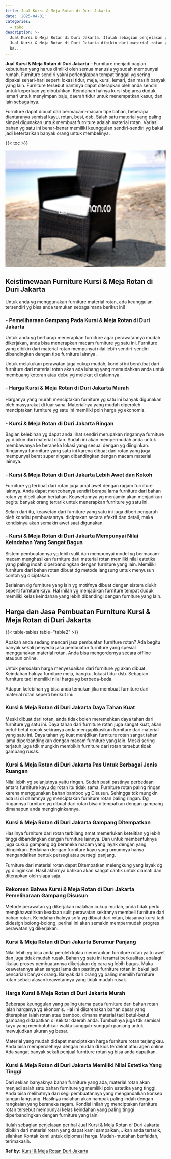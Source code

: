 ```yaml
---
title: Jual Kursi & Meja Rotan di Duri Jakarta
date: '2025-04-01'
categories:
  - toko
description: >-
  Jual Kursi & Meja Rotan di Duri Jakarta. Itulah sebagian penjelasan perihal
  Jual Kursi & Meja Rotan di Duri Jakarta dibikin dari material rotan yang dapat
  ka...
---
```


**Jual Kursi & Meja Rotan di Duri Jakarta** – Furniture menjadi bagian kebutuhan yang harus dimiliki oleh semua manusia yg sudah mempunyai rumah. Furniture sendiri yakni perlengkapan tempat tinggal yg sering dipakai sehari-hari seperti lokasi tidur, meja, kursi, lemari, dan masih banyak yang lain. Furniture tersebut nantinya dapat diterapkan oleh anda sendiri untuk keperluan yg dibutuhkan. Keindahan halnya kursi sbg area duduk, lemari untuk menyimpan baju, daerah tidur untuk menempatkan kasur, dan lain sebagainya.

Furniture dapat dibuat dari bermacam-macam tipe bahan, beberapa diantaranya semisal kayu, rotan, besi, dsb. Salah satu material yang paling simpel digunakan untuk membuat furniture adalah material rotan. Variasi bahan yg satu ini benar-benar memiliki keunggulan sendiri-sendiri yg bakal jadi ketertarikan banyak orang untuk membelinya.

{{< toc >}}

![Jual Kursi & Meja Rotan di Duri Jakarta](/images/kursi-meja-rotan-murah34.png)

## Keistimewaan Furniture Kursi & Meja Rotan di Duri Jakarta

Untuk anda yg menggunakan furniture material rotan, ada keunggulan tersendiri yg bisa anda temukan sebagaimana berikut ini!

### \- Pemeliharaan Gampang Pada Kursi & Meja Rotan di Duri Jakarta

Untuk anda yg berharap menerapkan furniture agar perawatannya mudah dikerjakan, anda bisa menerapkan macam furniture yg satu ini. Furniture yang dibikin dari material rotan mempunyai nilai lebih sendiri-sendiri dibandingkan dengan tipe furniture lainnya.

Untuk melakukan perawatan juga cukup mudah, kondisi ini berakibat dari furniture dari material rotan akan ada lubang yang memudahkan anda untuk membuang kotoran atau debu yg melekat di dalamnya.

### \- Harga Kursi & Meja Rotan di Duri Jakarta Murah

Harganya yang murah menciptakan furniture yg satu ini banyak digunakan oleh masyarakat di luar sana. Materialnya yang mudah diperoleh menciptakan furniture yg satu ini memiliki poin harga yg ekonomis.

### \- Kursi & Meja Rotan di Duri Jakarta Ringan

Bagian kelebihan yg dapat anda lihat sendiri merupakan ringannya furniture yg dibikin dari material rotan. Sudah ini akan mempermudah anda untuk membawanya ke beraneka lokasi yang sesuai dengan yg diinginkan. Ringannya funrniture yang satu ini karena dibuat dari rotan yang juga mempunyai berat super ringan dibandingkan dengan macam material lainnya.

### \- Kursi & Meja Rotan di Duri Jakarta Lebih Awet dan Kokoh

Furniture yg terbuat dari rotan juga amat awet dengan ragam furniture lainnya. Anda dapat mencobanya sendiri berapa lama furniture dari bahan rotan yg dibeli akan bertahan. Keawetannya yg menjamin akan menjadikan begitu banyak orang tertarik untuk menerapkan furniture yg satu ini.

Selain dari itu, keawetan dari furniture yang satu ini juga diberi pengaruh oleh kondisi pembuatannya. diciptakan secara efektif dan detail, maka kondisinya akan semakin awet saat digunakan.

### \- Kursi & Meja Rotan di Duri Jakarta Mempunyai Nilai Keindahan Yang Sangat Bagus

Sistem pembuatannya yg lebih sulit dan mempunyai model yg bermacam-macam menghasilkan furniture dari material rotan memiliki nilai estetika yang paling indah diperbandingkan dengan furniture yang lain. Memiliki furniture dari bahan rotan dibuat dg metode langsung untuk menyusun contoh yg diciptakan.

Berlainan dg furniture yang lain yg motifnya dibuat dengan sistem diukir seperti furniture kayu. Hal inilah yg menjadikan furniture tempat duduk memiliki kelas keindahan yang lebih dibandingi dengan furniture yang lain.

## Harga dan Jasa Pembuatan Furniture Kursi & Meja Rotan di Duri Jakarta

{{< table-tables table="table2" >}}

Apakah anda sedang mencari jasa pembuatan furniture rotan? Ada begitu banyak sekali penyedia jasa pembuatan furniture yang spesial menggunakan material rotan. Anda bisa mengordernya secara offline ataupun online.

Untuk persoalan harga menyesuaikan dari furniture yg akan dibuat. Keindahan halnya furniture meja, bangku, lokasi tidur dsb. Sebagian furniture tadi memiliki nilai harga yg berbeda-beda.

Adapun kelebihan yg bisa anda temukan jika membuat furniture dari material rotan seperti berikut ini:

### Kursi & Meja Rotan di Duri Jakarta Daya Tahan Kuat

Meski dibuat dari rotan, anda tidak boleh meremehkan daya tahan dari furniture yg satu ini. Daya tahan dari furniture rotan juga sangat kuat, akan betul-betul cocok sekiranya anda mengaplikasikan furniture dari material yang satu ini. Daya tahan yg kuat menjdikan furniture rotan sangat tahan lama diperbandingkan dengan macam furniture yang lain. Meski sering terjatuh juga tdk mungkin membikin furniture dari rotan tersebut tidak gampang rusak.

### Kursi & Meja Rotan di Duri Jakarta Pas Untuk Berbagai Jenis Ruangan

Nilai lebih yg selanjutnya yaitu ringan. Sudah pasti pastinya perbedaan antara furniture kayu dg rotan itu tidak sama. Furniture rotan paling ringan karena menggunakan bahan bamboo yg Disusun. Sehingga tdk mungkin ada isi di dalamnya yg menciptakan furniture rotan paling ringan. Dg ringannya furniture yg dibuat dari rotan bisa ditempatkan dengan gampang dimanapun anda menginginkannya.

### Kursi & Meja Rotan di Duri Jakarta Gampang Ditempatkan

Hasilnya furniture dari rotan terbilang amat memerlukan ketelitian yg lebih tinggi dibandingkan dengan furniture lainnya. Dan untuk membentuknya juga cukup gampang dg beraneka macam yang layak dengan yang diinginkan. Berlainan dengan furniture kayu yang umumnya hanya mengandalkan bentuk persegi atau persegi panjang.

Furniture dari material rotan dapat Ditempatkan melengkung yang layak dg yg diinginkan. Hasil akhirnya bahkan akan sangat cantik untuk diamati dan diterapkan oleh siapa saja.

### Rekomen Bahwa Kursi & Meja Rotan di Duri Jakarta Pemeliharaan Gampang Disusun

Metode perawatan yg dikerjakan malahan cukup mudah, anda tidak perlu mengkhawatirkan keadaan sulit perawatan sekiranya membeli furniture dari bahan rotan. Keindahan halnya sofa yg dibuat dari rotan, biasanya kursi tadi didesign bolong-bolong, perihal ini akan semakin mempermudah progres perawatan yg dikerjakan.

### Kursi & Meja Rotan di Duri Jakarta Berumur Panjang

Nilai lebih yg bisa anda peroleh kalau menerapkan furniture rotan yaitu awet dan juga tidak mudah rusak. Bahan yg satu ini teramat berkualitas, apalagi jikalau proses pembuatannya dikerjakan dg cara yg lebih bagus. Maka keawetannya akan sangat lama dan pastinya furniture rotan ini bakal jadi pencarian banyak orang. Banyak dari orang yg paling memilih furniture rotan sebab alasan keawetannya yang tidak mudah rusak.

### Harga Kursi & Meja Rotan di Duri Jakarta Murah

Beberapa keunggulan yang paling utama pada furniture dari bahan rotan ialah harganya yg ekonomis. Hal ini dikarenakan bahan dasar yang diterapkan ialah rotan atau bamboo, dimana material tadi betul-betul gampang didapatkan di sekitar daerah anda. Tumbuhnya juga tdk semisal kayu yang membutuhkan waktu sungguh-sungguh panjang untuk mewujudkan ukuran yg besar.

Material yang mudah didapat menciptakan harga furniture rotan terjangkau. Anda bisa memperolehnya dengan mudah di kios terdekat atau agen online. Ada sangat banyak sekali penjual furniture rotan yg bisa anda dapatkan.

### Kursi & Meja Rotan di Duri Jakarta Memiliki Nilai Estetika Yang Tinggi

Dari sekian banyaknya bahan furniture yang ada, material rotan akan menjadi salah satu bahan furniture yg memiliki poin estetika yang tinggi. Anda bisa melihatnya dari segi pembuatannya yang mengandalkan konsep tangan langsung. Hasilnya malahan akan nampak paling indah dengan rangkaian yang beraneka ragam. Kondisi inilah yg menciptakan furniture rotan tersebut mempunyai kelas keindahan yang paling tinggi diperbandingkan dengan furniture yang lain.

Itulah sebagian penjelasan perihal Jual Kursi & Meja Rotan di Duri Jakarta dibikin dari material rotan yang dapat kami sampaikan, Jikan anda tertarik, silahkan Kontak kami untuk diplomasi harga. Mudah-mudahan berfaidah, terimakasih.

**Ref by:** [Kursi & Meja Rotan Duri Jakarta](https://id.wikipedia.org/wiki/Kursi)

